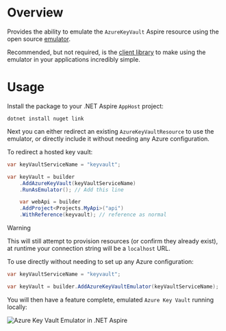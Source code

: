 # Overview

Provides the ability to emulate the `AzureKeyVault` Aspire resource using the open source [emulator](https://github.com/james-gould/azure-keyvault-emulator).

Recommended, but not required, is the [client library](https://google.com) to make using the emulator in your applications incredibly simple.

# Usage

Install the package to your .NET Aspire `AppHost` project:

```
dotnet install nuget link
```

Next you can either redirect an existing `AzureKeyVaultResource` to use the emulator, or directly include it without needing any Azure configuration.

To redirect a hosted key vault:

```csharp
var keyVaultServiceName = "keyvault";

var keyVault = builder
    .AddAzureKeyVault(keyVaultServiceName)
    .RunAsEmulator(); // Add this line

    var webApi = builder
    .AddProject<Projects.MyApi>("api")
    .WithReference(keyvault); // reference as normal
```

> [!WARNING]
> This will still attempt to provision resources (or confirm they already exist), at runtime your connection string will be a `localhost` URL. <br />

To use directly without needing to set up any Azure configuration:

```csharp
var keyVaultServiceName = "keyvault";

var keyVault = builder.AddAzureKeyVaultEmulator(keyVaultServiceName);
```

You will then have a feature complete, emulated `Azure Key Vault` running locally:

![Azure Key Vault Emulator in .NET Aspire](https://i.imgur.com/gMpfwrN.png)